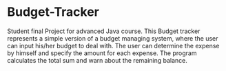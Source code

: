 # Budget-Tracker
Student final Project for advanced Java course. 
This Budget tracker represents a simple version of a budget managing system, where the user can 
input his/her budget to deal with. The user can determine the expense by himself 
and specify the amount for each expense. The program calculates the total sum 
and warn about the remaining balance.
